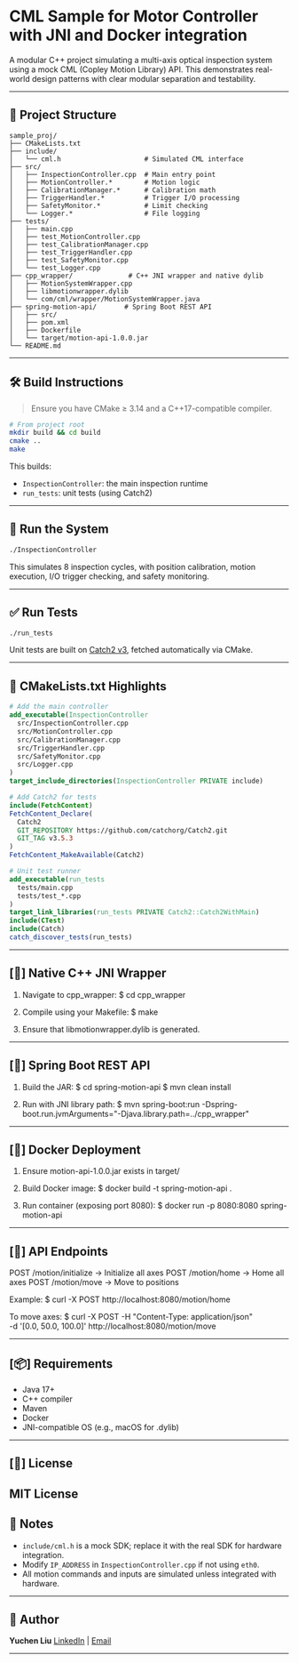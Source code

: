 # CML Sample for Motor Controller with JNI and Docker integration

A modular C++ project simulating a multi-axis optical inspection system using a mock CML (Copley Motion Library) API. This demonstrates real-world design patterns with clear modular separation and testability.

---

## 📁 Project Structure

```
sample_proj/
├── CMakeLists.txt
├── include/
│   └── cml.h                     # Simulated CML interface
├── src/
│   ├── InspectionController.cpp  # Main entry point
│   ├── MotionController.*        # Motion logic
│   ├── CalibrationManager.*      # Calibration math
│   ├── TriggerHandler.*          # Trigger I/O processing
│   ├── SafetyMonitor.*           # Limit checking
│   └── Logger.*                  # File logging
├── tests/
│   ├── main.cpp
│   ├── test_MotionController.cpp
│   ├── test_CalibrationManager.cpp
│   ├── test_TriggerHandler.cpp
│   ├── test_SafetyMonitor.cpp
│   └── test_Logger.cpp
├── cpp_wrapper/              # C++ JNI wrapper and native dylib
│   ├── MotionSystemWrapper.cpp
│   ├── libmotionwrapper.dylib
│   └── com/cml/wrapper/MotionSystemWrapper.java
├── spring-motion-api/       # Spring Boot REST API
│   ├── src/
│   ├── pom.xml
│   ├── Dockerfile
│   └── target/motion-api-1.0.0.jar
└── README.md
```

---

## 🛠️ Build Instructions

> Ensure you have CMake ≥ 3.14 and a C++17-compatible compiler.

```bash
# From project root
mkdir build && cd build
cmake ..
make
```

This builds:
- `InspectionController`: the main inspection runtime
- `run_tests`: unit tests (using Catch2)

---

## 🚀 Run the System

```bash
./InspectionController
```

This simulates 8 inspection cycles, with position calibration, motion execution, I/O trigger checking, and safety monitoring.

---

## ✅ Run Tests

```bash
./run_tests
```

Unit tests are built on [Catch2 v3](https://github.com/catchorg/Catch2), fetched automatically via CMake.

---

## 🧪 CMakeLists.txt Highlights

```cmake
# Add the main controller
add_executable(InspectionController
  src/InspectionController.cpp
  src/MotionController.cpp
  src/CalibrationManager.cpp
  src/TriggerHandler.cpp
  src/SafetyMonitor.cpp
  src/Logger.cpp
)
target_include_directories(InspectionController PRIVATE include)

# Add Catch2 for tests
include(FetchContent)
FetchContent_Declare(
  Catch2
  GIT_REPOSITORY https://github.com/catchorg/Catch2.git
  GIT_TAG v3.5.3
)
FetchContent_MakeAvailable(Catch2)

# Unit test runner
add_executable(run_tests
  tests/main.cpp
  tests/test_*.cpp
)
target_link_libraries(run_tests PRIVATE Catch2::Catch2WithMain)
include(CTest)
include(Catch)
catch_discover_tests(run_tests)
```
-------------------------------
[🧩] Native C++ JNI Wrapper
-------------------------------
1. Navigate to cpp_wrapper:
   $ cd cpp_wrapper

2. Compile using your Makefile:
   $ make

3. Ensure that libmotionwrapper.dylib is generated.

-------------------------------
[🌱] Spring Boot REST API
-------------------------------
1. Build the JAR:
   $ cd spring-motion-api
   $ mvn clean install

2. Run with JNI library path:
   $ mvn spring-boot:run -Dspring-boot.run.jvmArguments="-Djava.library.path=../cpp_wrapper"

-------------------------------
[🚀] Docker Deployment
-------------------------------
1. Ensure motion-api-1.0.0.jar exists in target/

2. Build Docker image:
   $ docker build -t spring-motion-api .

3. Run container (exposing port 8080):
   $ docker run -p 8080:8080 spring-motion-api

-------------------------------
[🔗] API Endpoints
-------------------------------
POST /motion/initialize     -> Initialize all axes
POST /motion/home           -> Home all axes
POST /motion/move           -> Move to positions

Example:
   $ curl -X POST http://localhost:8080/motion/home

To move axes:
   $ curl -X POST -H "Content-Type: application/json" \
     -d '[0.0, 50.0, 100.0]' http://localhost:8080/motion/move

-------------------------------
[📦] Requirements
-------------------------------
- Java 17+
- C++ compiler
- Maven
- Docker
- JNI-compatible OS (e.g., macOS for .dylib)

-------------------------------
[📝] License
-------------------------------
MIT License
---

## 🔧 Notes

- `include/cml.h` is a mock SDK; replace it with the real SDK for hardware integration.
- Modify `IP_ADDRESS` in `InspectionController.cpp` if not using `eth0`.
- All motion commands and inputs are simulated unless integrated with hardware.

---

## 👤 Author

**Yuchen Liu**
[LinkedIn](https://www.linkedin.com/in/ycnliu/) | [Email](mailto:ycnliu@ucdavis.edu)

---
```
